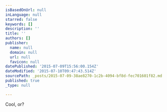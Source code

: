 ```yaml
---
isBasedOnUrl: null
inLanguage: null
starred: false
keywords: []
description: ''
title: ''
authors: []
publisher:
  name: null
  domain: null
  url: null
  favicon: null
datePublished: '2015-07-09T15:56:00.154Z'
dateModified: '2015-07-10T09:47:43.514Z'
sourcePath: _posts/2015-07-09-38ae8270-1c2b-4094-bf8d-fec701601f82.md
published: true
_type: null

---
```

Cool, or?